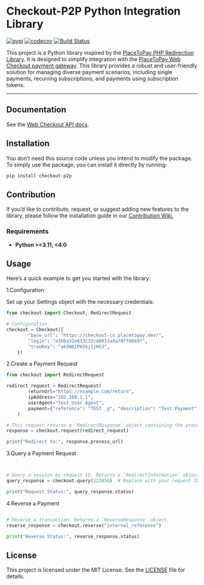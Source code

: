 
# **Checkout-P2P Python Integration Library**

[![pypi](https://img.shields.io/pypi/v/checkout-p2p.svg)](https://pypi.org/project/checkout-p2p/)
[![codecov](https://codecov.io/github/andrextor/python-checkout/graph/badge.svg?token=XPxrdb1Q2M)](https://codecov.io/github/andrextor/python-checkout)
[![Build Status](https://github.com/andrextor/python-checkout/actions/workflows/python-app.yml/badge.svg)](https://github.com/andrextor/python-checkout/actions)

This project is a Python library inspired by the [PlaceToPay PHP Redirection Library](https://github.com/dnetix/redirection). It is designed to simplify integration with the [PlaceToPay Web Checkout payment gateway](https://docs.placetopay.dev/en/checkout). This library provides a robust and user-friendly solution for managing diverse payment scenarios, including single payments, recurring subscriptions, and payments using subscription tokens.

---

## Documentation

See the [Web Checkout API docs](https://docs.placetopay.dev/en/checkout).

## Installation

You don’t need this source code unless you intend to modify the package. To simply use the package, you can install it directly by running:

```sh
pip install checkout-p2p
```

## Contribution

If you’d like to contribute, request, or suggest adding new features to the library, please follow the installation guide in our [Contribution Wiki.](https://github.com/andrextor/python-checkout/wiki/Contribution)

### Requirements

- **Python >=3.11, <4.0**

## Usage

Here’s a quick example to get you started with the library:

1.Configuration

Set up your Settings object with the necessary credentials:

```python
from checkout import Checkout, RedirectRequest

# Configuration
checkout = Checkout({
        "base_url": "https://checkout-co.placetopay.dev/",
        "login": "e3bba31e633c32c48011a4a70ff60497",
        "tranKey": "ak5N6IPH2kjljHG3",
    })
```

2.Create a Payment Request

```python
from checkout import RedirectRequest

redirect_request = RedirectRequest(
        returnUrl="https://example.com/return",
        ipAddress="192.168.1.1",
        userAgent="Test User Agent",
        payment={"reference": "TEST _q", "description": "Test Payment", "amount": {"currency": "COP", "total": 10000}}
    )

# This request returns a `RedirectResponse` object containing the process URL.
response = checkout.request(redirect_request)

print("Redirect to:", response.process_url)
```

3.Query a Payment Request

```python


# Query a session by request ID. Returns a `RedirectInformation` object.
query_response = checkout.query(123456)  # Replace with your request ID

print("Request Status:", query_response.status)
```

4.Reverse a Payment

```python

# Reverse a transaction. Returns a `ReverseResponse` object.
reverse_response = checkout.reverse("internal_reference")

print("Reverse Status:", reverse_response.status)
```

## **License**

This project is licensed under the MIT License. See the [LICENSE](LICENSE.txt) file for details.
